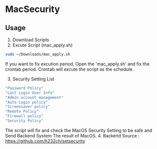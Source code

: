 # MacSecurity

## Usage

1. Download Scripts
2. Excute Script (mac_apply.sh)
```bash
sudo ~/Downloads/mac_apply.sh
```
If you want to fix excution period, Open the
'mac_apply.sh' and fix the crontab period.
Crontab will excute the script as the schedule.

3. Security Setting List
```bash
"Password Policy"
"Last Login User Info"
"Admin account management"
"Auto Login policy"
"Screensaver policy"
"Remote Policy"
"Firewall policy"
"Security Policy"
```

The script will fix and check the MacOS Security Setting to be safe
and Send Backend System The result of MacOS.
4. Backend Source : https://github.com/h232ch/setsecurity
